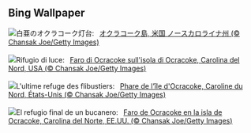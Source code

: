 ## Bing Wallpaper
![](https://www.bing.com/th?id=OHR.OcracokeLight_JA-JP0600038027_UHD.jpg&w=1000)白亜のオクラコーク灯台:&nbsp;&ensp;[オクラコーク島,  米国 ノースカロライナ州 (© Chansak Joe/Getty Images)](https://www.bing.com/th?id=OHR.OcracokeLight_JA-JP0600038027_UHD.jpg)
<br><br/>
![](https://www.bing.com/th?id=OHR.OcracokeLight_IT-IT0714167310_UHD.jpg&w=1000)Rifugio di luce:&nbsp;&ensp;[Faro di Ocracoke sull'isola di Ocracoke, Carolina del Nord, USA (© Chansak Joe/Getty Images)](https://www.bing.com/th?id=OHR.OcracokeLight_IT-IT0714167310_UHD.jpg)
<br><br/>
![](https://www.bing.com/th?id=OHR.OcracokeLight_FR-FR4610560475_UHD.jpg&w=1000)L'ultime refuge des flibustiers:&nbsp;&ensp;[Phare de l’île d'Ocracoke, Caroline du Nord, États-Unis (© Chansak Joe/Getty Images)](https://www.bing.com/th?id=OHR.OcracokeLight_FR-FR4610560475_UHD.jpg)
<br><br/>
![](https://www.bing.com/th?id=OHR.OcracokeLight_ES-ES5015251723_UHD.jpg&w=1000)El refugio final de un bucanero:&nbsp;&ensp;[Faro de Ocracoke en la isla de Ocracoke, Carolina del Norte, EE.UU. (© Chansak Joe/Getty Images)](https://www.bing.com/th?id=OHR.OcracokeLight_ES-ES5015251723_UHD.jpg)
<br><br/>
